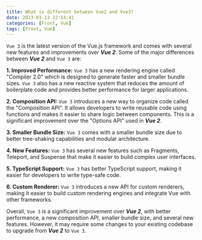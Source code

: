 ```yaml
---
title: What is different between Vue2 and Vue3?
date: 2023-03-13 22:14:41
categories: [Front, Vue]
tags: [Front, Vue]
---
```


`Vue 3` is the latest version of the Vue.js framework and comes with several new features and improvements over ***Vue 2***. Some of the major differences between ***Vue 2*** and `Vue 3` are:

**1. Improved Performance:** `Vue 3` has a new rendering engine called "Compiler 2.0" which is designed to generate faster and smaller bundle sizes. `Vue 3` also has a new reactive system that reduces the amount of boilerplate code and provides better performance for larger applications.

**2. Composition API:** `Vue 3` introduces a new way to organize code called the "Composition API". It allows developers to write reusable code using functions and makes it easier to share logic between components. This is a significant improvement over the "Options API" used in ***Vue 2***.

**3. Smaller Bundle Size:** `Vue 3` comes with a smaller bundle size due to better tree-shaking capabilities and modular architecture.

**4. New Features:** `Vue 3` has several new features such as Fragments, Teleport, and Suspense that make it easier to build complex user interfaces.

**5. TypeScript Support:** `Vue 3` has better TypeScript support, making it easier for developers to write type-safe code.

**6. Custom Renderer:** `Vue 3` introduces a new API for custom renderers, making it easier to build custom rendering engines and integrate Vue with other frameworks.

Overall, `Vue 3` is a significant improvement over ***Vue 2***, with better performance, a new composition API, smaller bundle size, and several new features. However, it may require some changes to your existing codebase to upgrade from ***Vue 2*** to `Vue 3`.